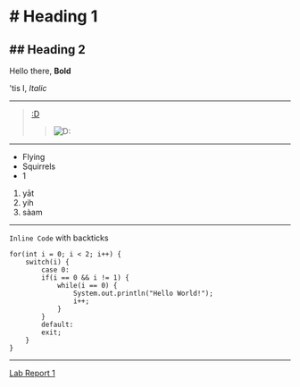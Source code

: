 # # Heading 1

## ## Heading 2
 
Hello there, **Bold** 

'tis I, *Italic*

---
> [:D](https://davidmyoungg.github.io/cse15l-lab-report/)
> > ![D:](https://upload.wikimedia.org/wikipedia/commons/thumb/c/c1/Google_Homepage.svg/640px-Google_Homepage.svg.png)
***
* Flying
* Squirrels
* 1

1. yāt
2. yih
3. sàam

---
`Inline Code` with backticks
```
for(int i = 0; i < 2; i++) {
    switch(i) {
        case 0:
        if(i == 0 && i != 1) {
            while(i == 0) {
                System.out.println("Hello World!");
                i++;
            }
        }
        default:
        exit;
    }
}
```

---
[Lab Report 1](lab-report-1-week-2.html)
